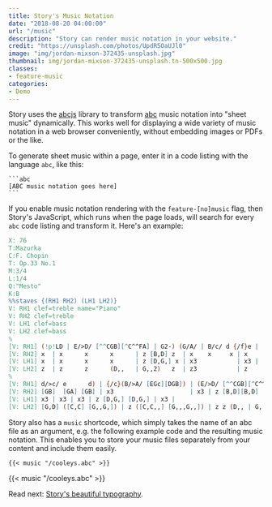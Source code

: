 ```yaml
---
title: Story's Music Notation
date: "2018-08-20 04:00:00"
url: "/music"
description: "Story can render music notation in your website."
credit: "https://unsplash.com/photos/UpdR5OaUJl0"
image: "img/jordan-mixson-372435-unsplash.jpg"
thumbnail: img/jordan-mixson-372435-unsplash.tn-500x500.jpg
classes:
- feature-music
categories:
- Demo
---
```

Story uses the [abcjs](https://github.com/paulrosen/abcjs) library to transform
[abc](https://www.abcnotation.com) music notation into "sheet music" dynamically.
This works well for displaying a wide variety of music notation in a web
browser conveniently, without embedding images or PDFs or the like.
<!--more-->

To generate sheet music within a page, enter it in a code listing with the language `abc`, like this:

    ```abc
    [ABC music notation goes here]
    ```

If you enable music notation rendering with the `feature-[no]music` flag, then Story's
JavaScript, which runs when the page loads, will search for every `abc` code listing and transform it.
Here's an example:

```abc
X: 76
T:Mazurka
C:F. Chopin
T: Op.33 No.1
M:3/4
L:1/4
Q:"Mesto"
K:B
%%staves {(RH1 RH2) (LH1 LH2)}
V: RH1 clef=treble name="Piano"
V: RH2 clef=treble
V: LH1 clef=bass
V: LH2 clef=bass
%
[V: RH1] (!p!LD | E/>D/ [^^CGB][^C^^FA] | G2-) (G/A/ | B/c/ d {/f}e | (d/g//)) z// (Ld2 |
[V: RH2] x  | x      x      x      | z [B,D] z  | x    x     x | x            z [G-B-]|
[V: LH1] x  | x      x      x      | z [D,G,] x | x3           | x3 |
[V: LH2] z  | z      z      (D,,   | G,,2)   z  | z3           | z            z [G,-D-]|
%
[V: RH1] d/>c/ e      d) | {/c}(B/>A/ [EGc][DGB]) | (E/>D/ [^^CGB][^C^^FA] | G2 B | d/>c/e  d) |
[V: RH2] [GB]  [GA] [GB] | x3                     | x3 | z [B,D][B,D]            | z [GA] [GB] |
[V: LH1] x3 | x3 | x3 | z [D,G,] [D,G,] | x3 |
[V: LH2] [G,D] ([C,C] [G,,G,]) | z ([C,C,,] [G,,,G,,]) | z z (D,, | G,,2) x | z ([C,C] [G,,G,])
```

Story also has a `music` shortcode, which simply takes the name of an abc file as an argument, e.g. the following example code and the resulting music notation. This enables you to store your music files separately from your content and include them easily.

<pre><code>&#123;{< music "/cooleys.abc" >}}</code></pre>

{{< music "/cooleys.abc" >}}

Read next: [Story's beautiful typography](/typography/).
